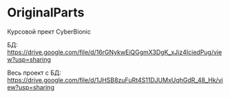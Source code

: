 # OriginalParts
Курсовой прект CyberBionic

БД: https://drive.google.com/file/d/16rGNykwEiQGgmX3DgK_xJiz4IciedPug/view?usp=sharing

Весь проект с БД: https://drive.google.com/file/d/1JHSB8zuFuRt4S11DJUMxUqhGdR_48_Hk/view?usp=sharing
